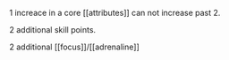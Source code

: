 1 increace in a core [[attributes]] can not increase past 2.

2 additional skill points.

2 additional [[focus]]/[[adrenaline]]